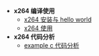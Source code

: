 
* **x264 编译使用**
  * [x264 安装与 hello world](<./docs/x264/x264_编译使用/x264_安装与_hello_world.md>)
  * [x264 使用](<./docs/x264/x264_编译使用/x264_使用.md>)
* **x264 代码分析**
  * [example c 代码分析](<./docs/x264/x264_代码分析/example_c_代码分析.md>)
